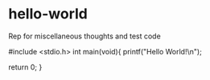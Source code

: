 # hello-world
Rep for miscellaneous thoughts and test code

#include <stdio.h>
int main(void){
  printf("Hello World!\n");
  
  return 0;
}
